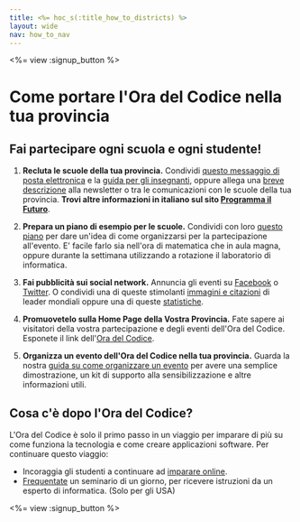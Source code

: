 ```yaml
---
title: <%= hoc_s(:title_how_to_districts) %>
layout: wide
nav: how_to_nav
---
```

<%= view :signup_button %>

# Come portare l'Ora del Codice nella tua provincia

## Fai partecipare ogni scuola e ogni studente!

1. **Recluta le scuole della tua provincia.** Condividi [ questo messaggio di posta elettronica](<%= resolve_url('/promote/resources#sample-emails') %>) e la [guida per gli insegnanti](<%= resolve_url('/how-to') %>), oppure allega una [breve descrizione](<%= resolve_url('/promote/stats') %>) alla newsletter o tra le comunicazioni con le scuole della tua provincia. **Trovi altre informazioni in italiano sul sito <a href="https://www.programmailfuturo.it/come/ora-del-codice/introduzione" target="_blank">Programma il Futuro</a>**.

2. **Prepara un piano di esempio per le scuole.** Condividi con loro [questo piano](<%= localized_file('/files/HOC_Logistics_plan.pdf') %>) per dare un'idea di come organizzarsi per la partecipazione all'evento. E' facile farlo sia nell'ora di matematica che in aula magna, oppure durante la settimana utilizzando a rotazione il laboratorio di informatica.

3. **Fai pubblicità sui social network.** Annuncia gli eventi su [Facebook](https://www.facebook.com/sharer/sharer.php?u=http%3A%2F%2Fhourofcode.com%2Fus) o [Twitter](https://twitter.com/intent/tweet?url=http%3A%2F%2Fhourofcode.com&text=I%27m%20participating%20in%20this%20year%27s%20%23HourOfCode%2C%20are%20you%3F%20%40codeorg&original_referer=https%3A%2F%2Fwww.google.com%2Furl%3Fq%3Dhttps%253A%252F%252Ftwitter.com%252Fshare%253Fhashtags%253D%2526amp%253Brelated%253Dcodeorg%2526amp%253Btext%253DI%252527m%252Bparticipating%252Bin%252Bthis%252Byear%252527s%252B%252523HourOfCode%25252C%252Bare%252Byou%25253F%252B%252540codeorg%2526amp%253Burl%253Dhttp%25253A%25252F%25252Fhourofcode.com%26sa%3DD%26sntz%3D1%26usg%3DAFQjCNE1GLTUbKZfMlEh9Aj5w0iswz6PYQ&related=codeorg&hashtags=). O condividi una di queste stimolanti [immagini e citazioni](<%= resolve_url('/promote/resources#social') %>) di leader mondiali oppure una di queste [statistiche](<%= resolve_url('/promote/stats') %>).

4. **Promuovetelo sulla Home Page della Vostra Provincia.** Fate sapere ai visitatori della vostra partecipazione e degli eventi dell'Ora del Codice. Esponete il link dell'[Ora del Codice](<%= resolve_url('/') %>).

5. **Organizza un evento dell'Ora del Codice nella tua provincia.** Guarda la nostra [guida su come organizzare un evento](<%= resolve_url('/how-to/events') %>) per avere una semplice dimostrazione, un kit di supporto alla sensibilizzazione e altre informazioni utili.

## Cosa c'è dopo l'Ora del Codice?

L'Ora del Codice è solo il primo passo in un viaggio per imparare di più su come funziona la tecnologia e come creare applicazioni software. Per continuare questo viaggio:

- Incoraggia gli studenti a continuare ad [imparare online](<%= resolve_url('https://code.org/learn/beyond') %>).
- [Frequentate](<%= resolve_url('https://code.org/professional-development-workshops') %>) un seminario di un giorno, per ricevere istruzioni da un esperto di informatica. (Solo per gli USA)

<%= view :signup_button %>
